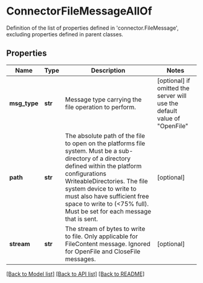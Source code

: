 # ConnectorFileMessageAllOf

Definition of the list of properties defined in 'connector.FileMessage', excluding properties defined in parent classes.
## Properties
Name | Type | Description | Notes
------------ | ------------- | ------------- | -------------
**msg_type** | **str** | Message type carrying the file operation to perform. | [optional]  if omitted the server will use the default value of "OpenFile"
**path** | **str** | The absolute path of the file to open on the platforms file system. Must be a sub-directory of a directory defined within the platform configurations WriteableDirectories. The file system device to write to must also have sufficient free space to write to (&lt;75% full). Must be set for each message that is sent. | [optional] 
**stream** | **str** | The stream of bytes to write to file. Only applicable for FileContent message. Ignored for OpenFile and CloseFile messages. | [optional] 

[[Back to Model list]](../README.md#documentation-for-models) [[Back to API list]](../README.md#documentation-for-api-endpoints) [[Back to README]](../README.md)


